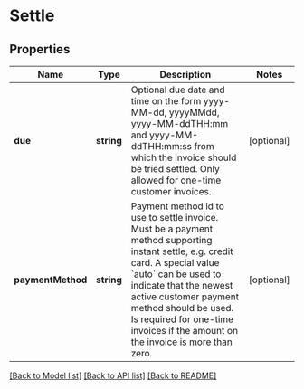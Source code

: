 # Settle

## Properties
Name | Type | Description | Notes
------------ | ------------- | ------------- | -------------
**due** | **string** | Optional due date and time on the form yyyy-MM-dd, yyyyMMdd, yyyy-MM-ddTHH:mm and yyyy-MM-ddTHH:mm:ss from which the invoice should be tried settled. Only allowed for one-time customer invoices. | [optional] 
**paymentMethod** | **string** | Payment method id to use to settle invoice. Must be a payment method supporting instant settle, e.g. credit card. A special value &#x60;auto&#x60; can be used to indicate that the newest active customer payment method should be used. Is required for one-time invoices if the amount on the invoice is more than zero. | [optional] 

[[Back to Model list]](../README.md#documentation-for-models) [[Back to API list]](../README.md#documentation-for-api-endpoints) [[Back to README]](../README.md)


